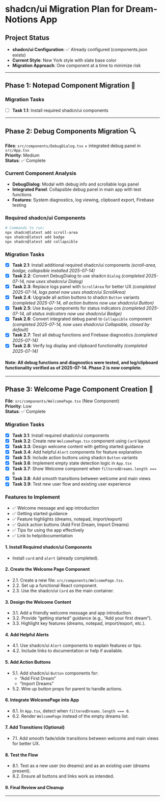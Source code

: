 # shadcn/ui Migration Plan for Dream-Notions App

## Project Status
- **shadcn/ui Configuration**: ✅ Already configured (components.json exists)
- **Current Style**: New York style with slate base color
- **Migration Approach**: One component at a time to minimize risk

---

## Phase 1: Notepad Component Migration 🎯
### Migration Tasks
- [ ] **Task 1.1**: Install required shadcn/ui components

---

## Phase 2: Debug Components Migration 🔍
**Files**: `src/components/DebugDialog.tsx` + integrated debug panel in `src/App.tsx`  
**Priority**: Medium  
**Status**: ✅ Complete

### Current Component Analysis
- **DebugDialog**: Modal with debug info and scrollable logs panel
- **Integrated Panel**: Collapsible debug panel in main app with test functions
- **Features**: System diagnostics, log viewing, clipboard export, Firebase testing

### Required shadcn/ui Components
```bash
# Commands to run:
npx shadcn@latest add scroll-area
npx shadcn@latest add badge
npx shadcn@latest add collapsible
```

### Migration Tasks
- [x] **Task 2.1**: Install additional required shadcn/ui components *(scroll-area, badge, collapsible installed 2025-07-14)*
- [x] **Task 2.2**: Convert DebugDialog to use shadcn `Dialog` *(completed 2025-07-14, now uses shadcn/ui Dialog)*
- [x] **Task 2.3**: Replace logs panel with `ScrollArea` for better UX *(completed 2025-07-14, logs panel now uses shadcn/ui ScrollArea)*
- [x] **Task 2.4**: Upgrade all action buttons to shadcn `Button` variants *(completed 2025-07-14, all action buttons now use shadcn/ui Button)*
- [x] **Task 2.5**: Use `Badge` components for status indicators *(completed 2025-07-14, all status indicators now use shadcn/ui Badge)*
- [x] **Task 2.6**: Convert integrated debug panel to `Collapsible` component *(completed 2025-07-14, now uses shadcn/ui Collapsible, closed by default)*
- [x] **Task 2.7**: Test all debug functions and Firebase diagnostics *(completed 2025-07-14)*
- [x] **Task 2.8**: Verify log display and clipboard functionality *(completed 2025-07-14)*

#### Note: All debug functions and diagnostics were tested, and log/clipboard functionality verified as of 2025-07-14. Phase 2 is now complete.


---

## Phase 3: Welcome Page Component Creation 🎉
**File**: `src/components/WelcomePage.tsx` (New Component)  
**Priority**: Low  
**Status**: ✅ Complete

### Migration Tasks
- [x] **Task 3.1**: Install required shadcn/ui components
- [x] **Task 3.2**: Create new `WelcomePage.tsx` component using `Card` layout
- [x] **Task 3.3**: Design welcome content with getting started guidance
- [x] **Task 3.4**: Add helpful `Alert` components for feature explanation
- [x] **Task 3.5**: Include action buttons using shadcn `Button` variants
- [x] **Task 3.6**: Implement empty state detection logic in `App.tsx`
- [x] **Task 3.7**: Show Welcome component when `filteredDreams.length === 0`
- [x] **Task 3.8**: Add smooth transitions between welcome and main views
- [x] **Task 3.9**: Test new user flow and existing user experience

### Features to Implement
- ✅ Welcome message and app introduction
- ✅ Getting started guidance
- ✅ Feature highlights (dreams, notepad, import/export)
- ✅ Quick action buttons (Add First Dream, Import Dreams)
- ✅ Tips for using the app effectively
- ✅ Link to help/documentation

#### 1. Install Required shadcn/ui Components
- Install `card` and `alert` (already completed).

#### 2. Create the Welcome Page Component
- 2.1. Create a new file: `src/components/WelcomePage.tsx`.
- 2.2. Set up a functional React component.
- 2.3. Use the shadcn/ui `Card` as the main container.

#### 3. Design the Welcome Content
- 3.1. Add a friendly welcome message and app introduction.
- 3.2. Provide “getting started” guidance (e.g., “Add your first dream”).
- 3.3. Highlight key features (dreams, notepad, import/export, etc.).

#### 4. Add Helpful Alerts
- 4.1. Use shadcn/ui `Alert` components to explain features or tips.
- 4.2. Include links to documentation or help if available.

#### 5. Add Action Buttons
- 5.1. Add shadcn/ui `Button` components for:
  - “Add First Dream”
  - “Import Dreams”
- 5.2. Wire up button props for parent to handle actions.

#### 6. Integrate WelcomePage into App
- 6.1. In `App.tsx`, detect when `filteredDreams.length === 0`.
- 6.2. Render `WelcomePage` instead of the empty dreams list.

#### 7. Add Transitions (Optional)
- 7.1. Add smooth fade/slide transitions between welcome and main views for better UX.

#### 8. Test the Flow
- 8.1. Test as a new user (no dreams) and as an existing user (dreams present).
- 8.2. Ensure all buttons and links work as intended.

#### 9. Final Review and Cleanup

--- 